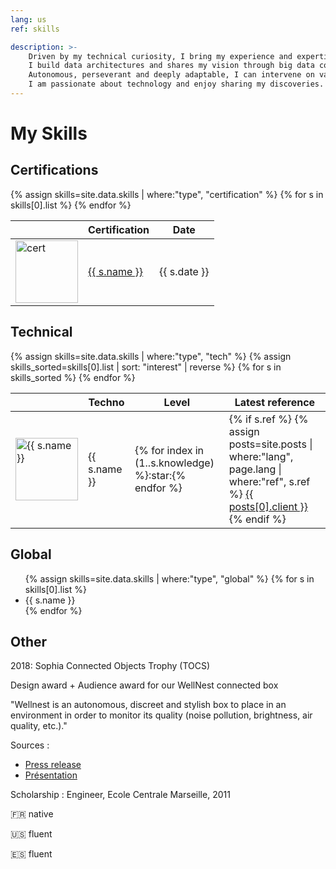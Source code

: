 ```yaml
---
lang: us
ref: skills

description: >-
    Driven by my technical curiosity, I bring my experience and expertise to my clients, to support them in their digital transformation.
    I build data architectures and shares my vision through big data consulting missions to my clients.
    Autonomous, perseverant and deeply adaptable, I can intervene on various technological domains and tasks.
    I am passionate about technology and enjoy sharing my discoveries.
---
```


# My Skills

## Certifications

<table>
    <thead><tr><th></th><th>Certification</th><th>Date</th></tr></thead>
    <tbody>
        {% assign skills=site.data.skills | where:"type", "certification" %}
        {% for s in skills[0].list  %}
        <tr>
            <td><img src="/assets/images/skills/{{ s.logo }}.png" alt="cert" width="100"/></td>
            <td><a href="{{ s.accredible }}">{{ s.name }}</a></td>
            <td>{{ s.date }}</td>
        </tr>
        {% endfor %}
    </tbody>
</table>

## Technical

<table>
    <thead><tr><th></th><th>Techno</th><th>Level</th><th>Latest reference</th></tr></thead>
    <tbody>
        {% assign skills=site.data.skills | where:"type", "tech" %}
        {% assign skills_sorted=skills[0].list | sort: "interest" | reverse %}
        {% for s in skills_sorted %}
        <tr class="skill_active_{{ s.active }}">
            <td><img src="/assets/images/skills/{{ s.name }}.png" alt="{{ s.name }}" width="100"/></td>
            <td>{{ s.name }}</td>
            <td>{% for index in (1..s.knowledge) %}:star:{% endfor %}</td>
            <td>
            {% if s.ref %}
            {% assign posts=site.posts | where:"lang", page.lang | where:"ref", s.ref %}
            <a href="{{posts[0].url | prepend: site.baseurl}}">{{ posts[0].client }}</a>
            {% endif %}
            </td>
        </tr>
        {% endfor %}
    </tbody>
</table>

## Global

<ul>
    {% assign skills=site.data.skills | where:"type", "global" %}
    {% for s in skills[0].list %}
    <li>
      <span>{{ s.name }}</span>
    </li>
    {% endfor %}
</ul>

## Other

2018: Sophia Connected Objects Trophy (TOCS)

Design award + Audience award for our WellNest connected box

"Wellnest is an autonomous, discreet and stylish box to place in an environment in order to monitor its quality (noise pollution, brightness, air quality, etc.)."

Sources :
- [Press release](http://www.sofab.tv/2018/07/dry-it-yourself-remporte-la-3eme-edition-3-autres-projets-primes/)
- [Présentation](https://youtu.be/gkcNFQsuiCQ?t=461)

Scholarship : Engineer, Ecole Centrale Marseille, 2011

:fr: native

:us: fluent

:es: fluent
